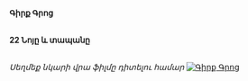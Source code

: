 **Գիրք Գրոց**

\
**22 Նոյը և տապանը**

\
_Սեղմեք նկարի վրա ֆիլմը դիտելու համար_
[![Գիրք Գրոց](https://www.tomsarkgh.am/thumbnails/Photo/bigimage/19/82/08/slug-88219.jpg)](https://www.youtube.com/watch?v=o_F-dBr6SHE)
